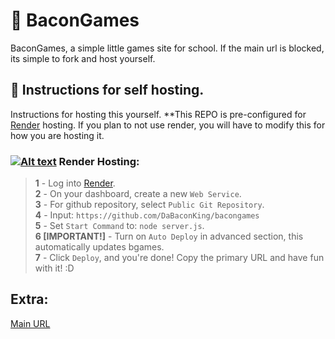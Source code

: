 # 🥓 BaconGames
BaconGames, a simple little games site for school.
If the main url is blocked, its simple to fork and host yourself.

## 📜 Instructions for self hosting.
Instructions for hosting this yourself.
**This REPO is pre-configured for [Render](https://render.com/) hosting. If you plan to not use render, you will have to modify this for how you are hosting it.
### <a href="https://render.com"><img src="https://cdn-baconbirdheadv2.onrender.com/main/misc/gitMD/bacongames/rLOGO.svg" alt="Alt text"></a> Render Hosting:
> **1** - Log into [Render](https://render.com/).  
> **2** - On your dashboard, create a new `Web Service`.  
> **3** - For github repository, select `Public Git Repository`.  
> **4** - Input: `https://github.com/DaBaconKing/bacongames`  
> **5** - Set `Start Command` to: `node server.js`.  
> **6 [IMPORTANT!]** - Turn on `Auto Deploy` in advanced section, this automatically updates bgames.  
> **7** - Click `Deploy`, and you're done! Copy the primary URL and have fun with it! :D

## Extra:
[Main URL](https://bacongames-v2.onrender.com)
